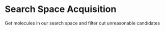 # Search Space Acquisition

Get molecules in our search space and filter out unreasonable candidates

